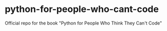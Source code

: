 # python-for-people-who-cant-code
Official repo for the book "Python for People Who Think They Can't Code"
